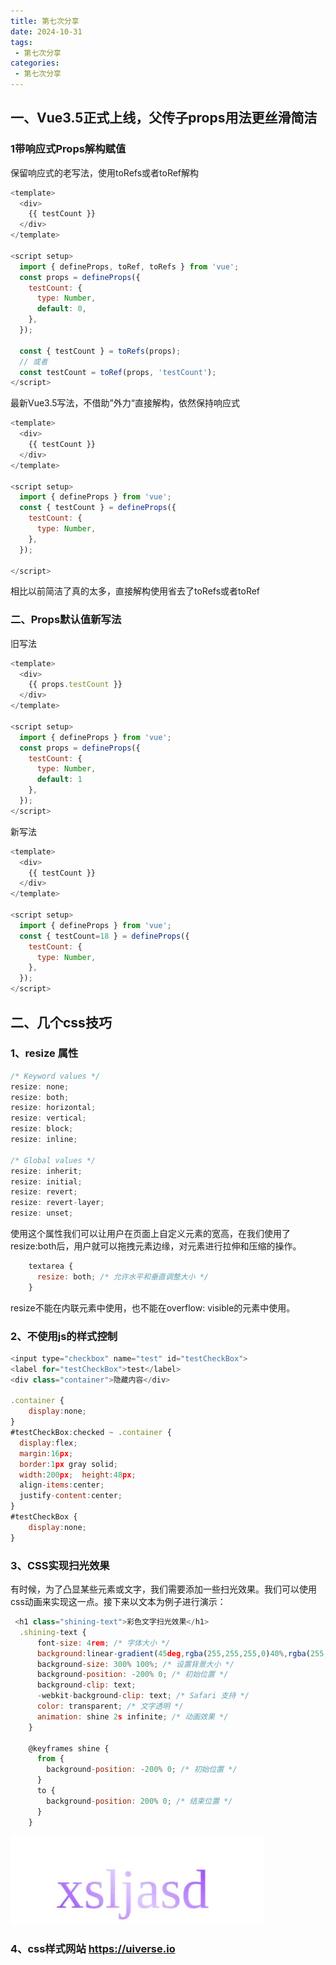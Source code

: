 ```yaml
---
title: 第七次分享
date: 2024-10-31
tags:
 - 第七次分享
categories:
 - 第七次分享
---
```


## 一、Vue3.5正式上线，父传子props用法更丝滑简洁
### 1带响应式Props解构赋值

保留响应式的老写法，使用toRefs或者toRef解构
```js
<template>
  <div>
    {{ testCount }}
  </div>
</template>

<script setup>
  import { defineProps, toRef, toRefs } from 'vue';
  const props = defineProps({
    testCount: {
      type: Number,
      default: 0,
    },
  });

  const { testCount } = toRefs(props);
  // 或者
  const testCount = toRef(props, 'testCount');
</script>
```

最新Vue3.5写法，不借助”外力“直接解构，依然保持响应式
```js
<template>
  <div>
    {{ testCount }}
  </div>
</template>

<script setup>
  import { defineProps } from 'vue';
  const { testCount } = defineProps({
    testCount: {
      type: Number,
    },
  });

</script>
```
相比以前简洁了真的太多，直接解构使用省去了toRefs或者toRef

### 二、Props默认值新写法
旧写法
```js
<template>
  <div>
    {{ props.testCount }}
  </div>
</template>

<script setup>
  import { defineProps } from 'vue';
  const props = defineProps({
    testCount: {
      type: Number,
      default: 1
    },
  });
</script>

```
新写法
```js
<template>
  <div>
    {{ testCount }}
  </div>
</template>

<script setup>
  import { defineProps } from 'vue';
  const { testCount=18 } = defineProps({
    testCount: {
      type: Number,
    },
  });
</script>

```

## 二、几个css技巧
### 1、resize 属性
```js
/* Keyword values */
resize: none;
resize: both;
resize: horizontal;
resize: vertical;
resize: block;
resize: inline; 

/* Global values */
resize: inherit;
resize: initial;
resize: revert;
resize: revert-layer;
resize: unset;
```
使用这个属性我们可以让用户在页面上自定义元素的宽高，在我们使用了resize:both后，用户就可以拖拽元素边缘，对元素进行拉伸和压缩的操作。
```js
    textarea {
      resize: both; /* 允许水平和垂直调整大小 */
    }
```
resize不能在内联元素中使用，也不能在overflow: visible的元素中使用。

### 2、不使用js的样式控制
```js
<input type="checkbox" name="test" id="testCheckBox">
<label for="testCheckBox">test</label>
<div class="container">隐藏内容</div>

.container {  
    display:none;
}
#testCheckBox:checked ~ .container {
  display:flex;
  margin:16px;
  border:1px gray solid;
  width:200px;  height:48px;
  align-items:center;
  justify-content:center;
}
#testCheckBox {
    display:none;
}
```

### 3、CSS实现扫光效果
有时候，为了凸显某些元素或文字，我们需要添加一些扫光效果。我们可以使用css动画来实现这一点。接下来以文本为例子进行演示：
```js
 <h1 class="shining-text">彩色文字扫光效果</h1>
  .shining-text {
      font-size: 4rem; /* 字体大小 */
      background:linear-gradient(45deg,rgba(255,255,255,0)40%,rgba(255,255,255,0.7),rgba(255,255,255,0)60%);
      background-size: 300% 100%; /* 设置背景大小 */
      background-position: -200% 0; /* 初始位置 */
      background-clip: text;
      -webkit-background-clip: text; /* Safari 支持 */
      color: transparent; /* 文字透明 */
      animation: shine 2s infinite; /* 动画效果 */
    }

    @keyframes shine {
      from {
        background-position: -200% 0; /* 初始位置 */
      }
      to {
        background-position: 200% 0; /* 结束位置 */
      }
    }
```
![avatar](../../../.vuepress/public/imgs/share/transition-text.png)

### 4、css样式网站 <a href="https://uiverse.io">https://uiverse.io</a>
